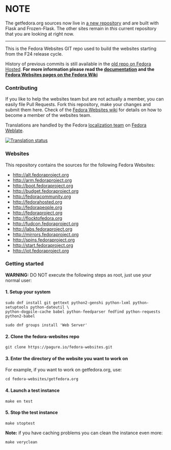 # NOTE

The getfedora.org sources now live in [a new repository](https://pagure.io/fedora-web/websites/)
and are built with Flask and Frozen-Flask.
The other sites remain in *this* current repository that you are looking at right now.

---------------------------------------------------------------------------------------------------

This is the Fedora Websites GIT repo used to build the websites starting
from the F24 release cycle.

History of previous commits is still available in the [old repo on Fedora Hosted](https://git.fedorahosted.org/cgit/fedora-web.git/). **For more information please read the [documentation](https://docs.pagure.org/fedora-websites/) and the [Fedora Websites pages on the Fedora Wiki](https://fedoraproject.org/wiki/Websites)**

### Contributing
If you like to help the websites team but are not actually a member, you 
can easily file Pull Requests. Fork this repository, make your changes and
submit them here. Check of the [Fedora Websites wiki](https://fedoraproject.org/wiki/Websites#Join_the_Websites_Team) for details on how to
become a member of the websites team. 

Translations are handled by the Fedora [localization team](https://fedoraproject.org/wiki/L10N) on [Fedora Weblate](https://translate.stg.fedoraproject.org/projects/fedora-websites/).

[![Translation status](https://translate.stg.fedoraproject.org/widgets/abrt/-/287x66-white.png)](https://translate.stg.fedoraproject.org/engage/abrt/?utm_source=widget)


### Websites
This repository contains the sources for the following Fedora Websites:

* http://alt.fedoraproject.org
* http://arm.fedoraproject.org
* http://boot.fedoraproject.org
* http://budget.fedoraproject.org
* http://fedoracommunity.org
* http://fedorahosted.org
* http://fedorapeople.org
* http://fedoraproject.org
* http://flocktofedora.org
* http://fudcon.fedoraproject.org
* http://labs.fedoraproject.org
* http://mirrors.fedoraproject.org
* http://spins.fedoraproject.org
* http://start.fedoraproject.org
* http://iot.fedoraproject.org

### Getting started

**WARNING:** DO NOT execute the following steps as root, just use your normal user:

#### 1. Setup your system

    sudo dnf install git gettext python2-genshi python-lxml python-setuptools python-dateutil \
    python-dogpile-cache babel python-feedparser fedfind python-requests python2-babel

    sudo dnf groups install 'Web Server'

#### 2. Clone the fedora-websites repo

    git clone https://pagure.io/fedora-websites.git

#### 3. Enter the directory of the website you want to work on
For example, if you want to work on getfedora.org, use:

    cd fedora-websites/getfedora.org

#### 4. Launch a test instance

    make en test

#### 5. Stop the test instance

    make stoptest

**Note:** if you have caching problems you can clean the instance even more:

    make veryclean
